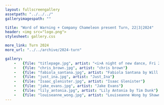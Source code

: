 ```yaml
---
layout: fullscreengallery
assetpath: "../../../"
galleryimagespath: ""

title: "Word of Warning + Company Chameleon present Turn, 22|3|2024"
header: <img src="logo.png">
stylesheet: gallery.css

more_link: Turn 2024
more_url: "../../archive/2024-turn"

gallery:
    -   {file: "titlepage.jpg", artist: "<i>A night of new dance, Fri 22 Mar 2024</i> · Lisa Chearles by Burke Raby"}
    -   {file: "chris_brown.jpg", artist: "chris brown"}
    -   {file: "fabiola_santana.jpg", artist: "Fabiola Santana by Will Dickie"}
    -   {file: "just_ina.jpg", artist: "Just_Ina"}
    -   {file: "Isaac_glenister.jpg", artist: "Isaac Glenister"}
    -   {file: "jake_evans.jpg", artist: "Jake Evans"}
    -   {file: "lily_antonia.jpg", artist: "Lily Antonia by Tim Dunk"}
    -   {file: "louiseanne_wong.jpg", artist: "Louiseanne Wong by Shawn J Stephen"}
---
```


